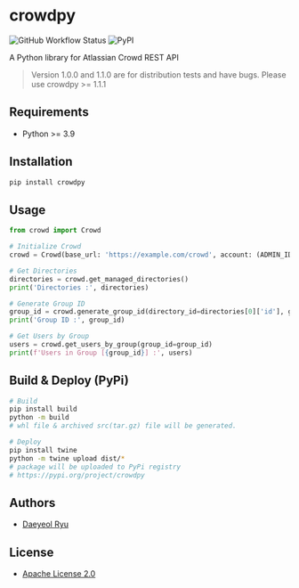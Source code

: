# crowdpy

![GitHub Workflow Status](https://img.shields.io/github/actions/workflow/status/yoobato/crowdpy/publish-to-pypi.yml)
![PyPI](https://img.shields.io/pypi/v/crowdpy)

A Python library for Atlassian Crowd REST API
> Version 1.0.0 and 1.1.0 are for distribution tests and have bugs. Please use crowdpy >= 1.1.1

## Requirements
- Python >= 3.9

## Installation
```sh
pip install crowdpy
```

## Usage
```python
from crowd import Crowd

# Initialize Crowd
crowd = Crowd(base_url: 'https://example.com/crowd', account: (ADMIN_ID, ADMIN_PW))

# Get Directories
directories = crowd.get_managed_directories()
print('Directories :', directories)

# Generate Group ID
group_id = crowd.generate_group_id(directory_id=directories[0]['id'], group_name='TestGroup')
print('Group ID :', group_id)

# Get Users by Group
users = crowd.get_users_by_group(group_id=group_id)
print(f'Users in Group [{group_id}] :', users)
```

## Build & Deploy (PyPi)
```sh
# Build
pip install build
python -m build
# whl file & archived src(tar.gz) file will be generated.

# Deploy
pip install twine
python -m twine upload dist/*
# package will be uploaded to PyPi registry
# https://pypi.org/project/crowdpy
```

## Authors
- [Daeyeol Ryu](https://yoobato.com)

## License
- [Apache License 2.0](./LICENSE)
